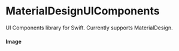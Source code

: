 # MaterialDesignUIComponents

UI Components library for Swift. Currently supports MaterialDesign.

#### Image

